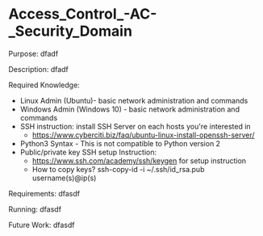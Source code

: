 # Access_Control_-AC-_Security_Domain

Purpose:
dfadf

Description:
dfadf

Required Knowledge:
- Linux Admin (Ubuntu)- basic network administration and commands
- Windows Admin (Windows 10) - basic network administration and commands
- SSH instruction: install SSH Server on each hosts you're interested in
    + https://www.cyberciti.biz/faq/ubuntu-linux-install-openssh-server/
- Python3 Syntax - This is not compatible to Python version 2
- Public/private key SSH setup Instruction: 
    + https://www.ssh.com/academy/ssh/keygen for setup instruction 
    + How to copy keys? ssh-copy-id -i ~/.ssh/id_rsa.pub username(s)@ip(s)

Requirements:
dfasdf

Running:
dfasdf

Future Work:
dfasdf

